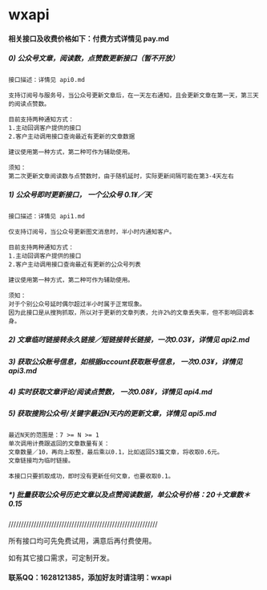 # wxapi

#### 相关接口及收费价格如下：付费方式详情见 pay.md

##### 0) 公众号文章，阅读数，点赞数更新接口（暂不开放）

```
接口描述：详情见 api0.md

支持订阅号与服务号，当公众号更新文章后，在一天左右通知，且会更新文章在第一天，第三天的阅读点赞数。

目前支持两种通知方式：
1.主动回调客户提供的接口
2.客户主动调用接口查询最近有更新的文章数据

建议使用第一种方式，第二种可作为辅助使用。

须知：
第二次更新文章阅读数与点赞数时，由于随机延时，实际更新间隔可能在第3-4天左右
```

##### 1) 公众号即时更新接口， 一个公众号 0.1¥／天

```
接口描述：详情见 api1.md

仅支持订阅号，当公众号更新图文消息时，半小时内通知客户。

目前支持两种通知方式：
1.主动回调客户提供的接口
2.客户主动调用接口查询最近有更新的公众号列表

建议使用第一种方式，第二种可作为辅助使用。

须知：
对于个别公众号延时偶尔超过半小时属于正常现象。
因为此接口是从搜狗抓取，所以对于更新的文章列表，允许2%的文章丢失率，但不影响回调本身。
```

##### 2) 文章临时链接转永久链接／短链接转长链接，一次0.03¥，详情见 api2.md

##### 3) 获取公众账号信息，如根据account获取账号信息， 一次0.03¥，详情见 api3.md

##### 4) 实时获取文章评论/阅读点赞数， 一次0.08¥，详情见 api4.md

##### 5) 获取搜狗公众号/关键字最近N天内的更新文章，详情见 api5.md
```
最近N天的范围是：7 >= N >= 1
单次调用计费跟返回的文章数量有关：
文章数量／10，再向上取整，最后乘以0.1，比如返回53篇文章，将收取0.6元。
文章链接均为临时链接。

本接口只要抓取成功，即时没有更新任何文章，也要收取0.1。
```

##### *) 批量获取公众号历史文章以及点赞阅读数据，单公众号价格：20＋文章数＊0.15

///////////////////////////////////////////////////////////

所有接口均可先免费试用，满意后再付费使用。

如有其它接口需求，可定制开发。

#### 联系QQ：1628121385，添加好友时请注明：wxapi
